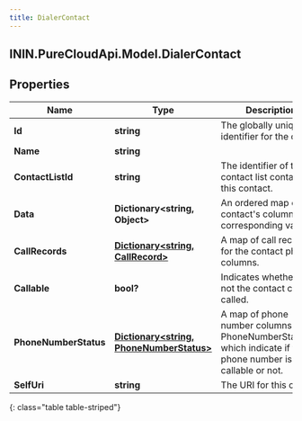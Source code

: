 ```yaml
---
title: DialerContact
---
```

## ININ.PureCloudApi.Model.DialerContact

## Properties

|Name | Type | Description | Notes|
|------------ | ------------- | ------------- | -------------|
| **Id** | **string** | The globally unique identifier for the object. | [optional] |
| **Name** | **string** |  | [optional] |
| **ContactListId** | **string** | The identifier of the contact list containing this contact. | |
| **Data** | **Dictionary&lt;string, Object&gt;** | An ordered map of the contact&#39;s columns and corresponding values. | |
| **CallRecords** | [**Dictionary&lt;string, CallRecord&gt;**](CallRecord.html) | A map of call records for the contact phone columns. | [optional] |
| **Callable** | **bool?** | Indicates whether or not the contact can be called. | [optional] |
| **PhoneNumberStatus** | [**Dictionary&lt;string, PhoneNumberStatus&gt;**](PhoneNumberStatus.html) | A map of phone number columns to PhoneNumberStatuses, which indicate if the phone number is callable or not. | [optional] |
| **SelfUri** | **string** | The URI for this object | [optional] |
{: class="table table-striped"}


